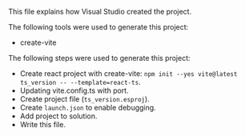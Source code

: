 This file explains how Visual Studio created the project.

The following tools were used to generate this project:
- create-vite

The following steps were used to generate this project:
- Create react project with create-vite: `npm init --yes vite@latest ts_version -- --template=react-ts`.
- Updating vite.config.ts with port.
- Create project file (`ts_version.esproj`).
- Create `launch.json` to enable debugging.
- Add project to solution.
- Write this file.
